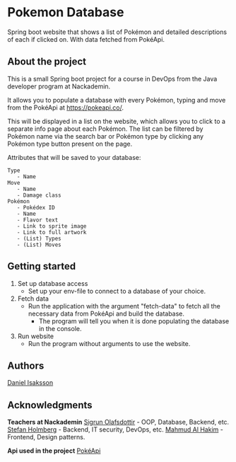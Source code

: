 # Pokemon Database
Spring boot website that shows a list of Pokémon and detailed descriptions of each if clicked on. With data fetched from PokéApi.

## About the project
This is a small Spring boot project for a course in DevOps from the Java developer program at Nackademin.

It allows you to populate a database with every Pokémon, typing and move from the PokéApi at https://pokeapi.co/.

This will be displayed in a list on the website, which allows you to click to a separate info page about each Pokémon.
The list can be filtered by Pokémon name via the search bar or Pokémon type by clicking any Pokémon type button present on the page.

Attributes that will be saved to your database:

```
Type 
   - Name
Move
   - Name
   - Damage class
Pokémon
   - Pokédex ID
   - Name
   - Flavor text
   - Link to sprite image
   - Link to full artwork
   - (List) Types
   - (List) Moves
```

## Getting started

1. Set up database access
    -  Set up your env-file to connect to a database of your choice.
2. Fetch data
    - Run the application with the argument "fetch-data" to fetch all the necessary data from PokéApi and build the database.
        * The program will tell you when it is done populating the database in the console.
3. Run website
    - Run the program without arguments to use the website.

## Authors
[Daniel Isaksson](https://github.com/Jatteliten/)

## Acknowledgments
**Teachers at Nackademin**
[Sigrun Olafsdottir](https://github.com/sigrunolafsdottir) - OOP, Database, Backend, etc.
[Stefan Holmberg](https://github.com/aspcodenet) - Backend, IT security, DevOps, etc.
[Mahmud Al Hakim](https://github.com/mahmudalhakim/) - Frontend, Design patterns.

**Api used in the project**
[PokéApi](https://pokeapi.co/)
